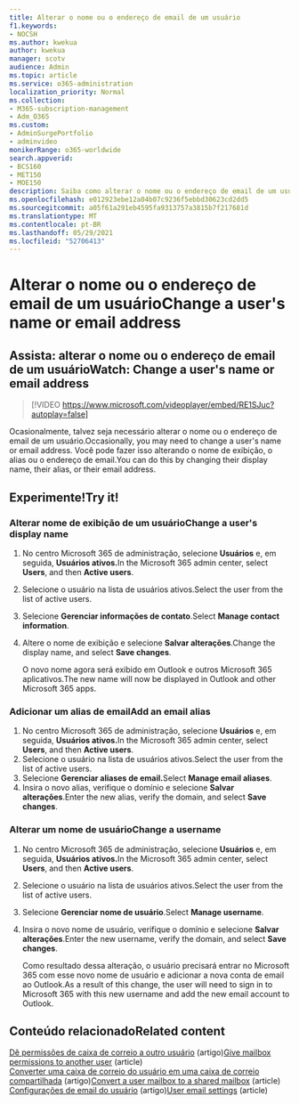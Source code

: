 ```yaml
---
title: Alterar o nome ou o endereço de email de um usuário
f1.keywords:
- NOCSH
ms.author: kwekua
author: kwekua
manager: scotv
audience: Admin
ms.topic: article
ms.service: o365-administration
localization_priority: Normal
ms.collection:
- M365-subscription-management
- Adm_O365
ms.custom:
- AdminSurgePortfolio
- adminvideo
monikerRange: o365-worldwide
search.appverid:
- BCS160
- MET150
- MOE150
description: Saiba como alterar o nome ou o endereço de email de um usuário alterando um nome de exibição, alias ou endereço de email.
ms.openlocfilehash: e012923ebe12a04b07c9236f5ebbd30623cd2dd5
ms.sourcegitcommit: a05f61a291eb4595fa9313757a3815b7f217681d
ms.translationtype: MT
ms.contentlocale: pt-BR
ms.lasthandoff: 05/29/2021
ms.locfileid: "52706413"
---
```

# <a name="change-a-users-name-or-email-address"></a><span data-ttu-id="23232-103">Alterar o nome ou o endereço de email de um usuário</span><span class="sxs-lookup"><span data-stu-id="23232-103">Change a user's name or email address</span></span>

## <a name="watch-change-a-users-name-or-email-address"></a><span data-ttu-id="23232-104">Assista: alterar o nome ou o endereço de email de um usuário</span><span class="sxs-lookup"><span data-stu-id="23232-104">Watch: Change a user's name or email address</span></span>

> [!VIDEO https://www.microsoft.com/videoplayer/embed/RE1SJuc?autoplay=false]

<span data-ttu-id="23232-105">Ocasionalmente, talvez seja necessário alterar o nome ou o endereço de email de um usuário.</span><span class="sxs-lookup"><span data-stu-id="23232-105">Occasionally, you may need to change a user's name or email address.</span></span> <span data-ttu-id="23232-106">Você pode fazer isso alterando o nome de exibição, o alias ou o endereço de email.</span><span class="sxs-lookup"><span data-stu-id="23232-106">You can do this by changing their display name, their alias, or their email address.</span></span> 

## <a name="try-it"></a><span data-ttu-id="23232-107">Experimente!</span><span class="sxs-lookup"><span data-stu-id="23232-107">Try it!</span></span>

### <a name="change-a-users-display-name"></a><span data-ttu-id="23232-108">Alterar nome de exibição de um usuário</span><span class="sxs-lookup"><span data-stu-id="23232-108">Change a user's display name</span></span>

1. <span data-ttu-id="23232-109">No centro Microsoft 365 de administração, selecione **Usuários** e, em seguida, **Usuários ativos.**</span><span class="sxs-lookup"><span data-stu-id="23232-109">In the Microsoft 365 admin center, select **Users**, and then **Active users**.</span></span>
1. <span data-ttu-id="23232-110">Selecione o usuário na lista de usuários ativos.</span><span class="sxs-lookup"><span data-stu-id="23232-110">Select the user from the list of active users.</span></span>
1. <span data-ttu-id="23232-111">Selecione **Gerenciar informações de contato**.</span><span class="sxs-lookup"><span data-stu-id="23232-111">Select **Manage contact information**.</span></span>
1. <span data-ttu-id="23232-112">Altere o nome de exibição e selecione **Salvar alterações**.</span><span class="sxs-lookup"><span data-stu-id="23232-112">Change the display name, and select **Save changes**.</span></span>

    <span data-ttu-id="23232-113">O novo nome agora será exibido em Outlook e outros Microsoft 365 aplicativos.</span><span class="sxs-lookup"><span data-stu-id="23232-113">The new name will now be displayed in Outlook and other Microsoft 365 apps.</span></span>

### <a name="add-an-email-alias"></a><span data-ttu-id="23232-114">Adicionar um alias de email</span><span class="sxs-lookup"><span data-stu-id="23232-114">Add an email alias</span></span>

1. <span data-ttu-id="23232-115">No centro Microsoft 365 de administração, selecione **Usuários** e, em seguida, **Usuários ativos.**</span><span class="sxs-lookup"><span data-stu-id="23232-115">In the Microsoft 365 admin center, select **Users**, and then **Active users**.</span></span>
1. <span data-ttu-id="23232-116">Selecione o usuário na lista de usuários ativos.</span><span class="sxs-lookup"><span data-stu-id="23232-116">Select the user from the list of active users.</span></span>
1. <span data-ttu-id="23232-117">Selecione **Gerenciar aliases de email.**</span><span class="sxs-lookup"><span data-stu-id="23232-117">Select **Manage email aliases**.</span></span>
1. <span data-ttu-id="23232-118">Insira o novo alias, verifique o domínio e selecione **Salvar alterações**.</span><span class="sxs-lookup"><span data-stu-id="23232-118">Enter the new alias, verify the domain, and select **Save changes**.</span></span>

### <a name="change-a-username"></a><span data-ttu-id="23232-119">Alterar um nome de usuário</span><span class="sxs-lookup"><span data-stu-id="23232-119">Change a username</span></span>

1. <span data-ttu-id="23232-120">No centro Microsoft 365 de administração, selecione **Usuários** e, em seguida, **Usuários ativos.**</span><span class="sxs-lookup"><span data-stu-id="23232-120">In the Microsoft 365 admin center, select **Users**, and then **Active users**.</span></span>
1. <span data-ttu-id="23232-121">Selecione o usuário na lista de usuários ativos.</span><span class="sxs-lookup"><span data-stu-id="23232-121">Select the user from the list of active users.</span></span>
1. <span data-ttu-id="23232-122">Selecione **Gerenciar nome de usuário**.</span><span class="sxs-lookup"><span data-stu-id="23232-122">Select **Manage username**.</span></span>
1. <span data-ttu-id="23232-123">Insira o novo nome de usuário, verifique o domínio e selecione **Salvar alterações**.</span><span class="sxs-lookup"><span data-stu-id="23232-123">Enter the new username, verify the domain, and select **Save changes**.</span></span>

    <span data-ttu-id="23232-124">Como resultado dessa alteração, o usuário precisará entrar no Microsoft 365 com esse novo nome de usuário e adicionar a nova conta de email ao Outlook.</span><span class="sxs-lookup"><span data-stu-id="23232-124">As a result of this change, the user will need to sign in to Microsoft 365 with this new username and add the new email account to Outlook.</span></span>

## <a name="related-content"></a><span data-ttu-id="23232-125">Conteúdo relacionado</span><span class="sxs-lookup"><span data-stu-id="23232-125">Related content</span></span>

<span data-ttu-id="23232-126">[Dê permissões de caixa de correio a outro usuário](../admin/add-users/give-mailbox-permissions-to-another-user.md) (artigo)</span><span class="sxs-lookup"><span data-stu-id="23232-126">[Give mailbox permissions to another user](../admin/add-users/give-mailbox-permissions-to-another-user.md) (article)</span></span>\
<span data-ttu-id="23232-127">[Converter uma caixa de correio do usuário em uma caixa de correio compartilhada](../admin/email/convert-user-mailbox-to-shared-mailbox.md) (artigo)</span><span class="sxs-lookup"><span data-stu-id="23232-127">[Convert a user mailbox to a shared mailbox](../admin/email/convert-user-mailbox-to-shared-mailbox.md) (article)</span></span>\
<span data-ttu-id="23232-128">[Configurações de email do usuário](../admin/email/office-365-user-email-settings.md) (artigo)</span><span class="sxs-lookup"><span data-stu-id="23232-128">[User email settings](../admin/email/office-365-user-email-settings.md) (article)</span></span>
